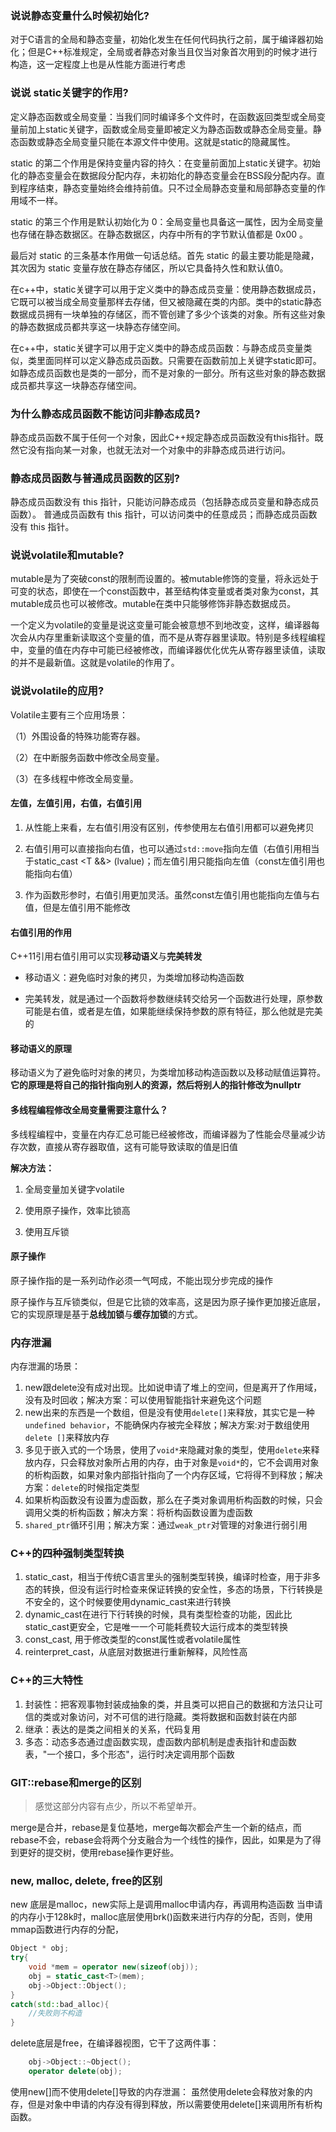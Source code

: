 ### 说说静态变量什么时候初始化?

对于C语言的全局和静态变量，初始化发生在任何代码执行之前，属于编译器初始化；但是C++标准规定，全局或者静态对象当且仅当对象首次用到的时候才进行构造，这一定程度上也是从性能方面进行考虑

### 说说 static关键字的作用?

定义静态函数或全局变量：当我们同时编译多个文件时，在函数返回类型或全局变量前加上static关键字，函数或全局变量即被定义为静态函数或静态全局变量。静态函数或静态全局变量只能在本源文件中使用。这就是static的隐藏属性。

static 的第二个作用是保持变量内容的持久：在变量前面加上static关键字。初始化的静态变量会在数据段分配内存，未初始化的静态变量会在BSS段分配内存。直到程序结束，静态变量始终会维持前值。只不过全局静态变量和局部静态变量的作用域不一样。

static 的第三个作用是默认初始化为 0：全局变量也具备这一属性，因为全局变量也存储在静态数据区。在静态数据区，内存中所有的字节默认值都是 0x00 。

最后对 static 的三条基本作用做一句话总结。首先 static 的最主要功能是隐藏，其次因为 static 变量存放在静态存储区，所以它具备持久性和默认值0。

在c++中，static关键字可以用于定义类中的静态成员变量：使用静态数据成员，它既可以被当成全局变量那样去存储，但又被隐藏在类的内部。类中的static静态数据成员拥有一块单独的存储区，而不管创建了多少个该类的对象。所有这些对象的静态数据成员都共享这一块静态存储空间。

在c++中，static关键字可以用于定义类中的静态成员函数：与静态成员变量类似，类里面同样可以定义静态成员函数。只需要在函数前加上关键字static即可。如静态成员函数也是类的一部分，而不是对象的一部分。所有这些对象的静态数据成员都共享这一块静态存储空间。

### 为什么静态成员函数不能访问非静态成员?

静态成员函数不属于任何一个对象，因此C++规定静态成员函数没有this指针。既然它没有指向某一对象，也就无法对一个对象中的非静态成员进行访问。

### 静态成员函数与普通成员函数的区别?

静态成员函数没有 this 指针，只能访问静态成员（包括静态成员变量和静态成员函数）。
普通成员函数有 this 指针，可以访问类中的任意成员；而静态成员函数没有 this 指针。

### 说说volatile和mutable?

mutable是为了突破const的限制而设置的。被mutable修饰的变量，将永远处于可变的状态，即使在一个const函数中，甚至结构体变量或者类对象为const，其mutable成员也可以被修改。mutable在类中只能够修饰非静态数据成员。

一个定义为volatile的变量是说这变量可能会被意想不到地改变，这样，编译器每次会从内存里重新读取这个变量的值，而不是从寄存器里读取。特别是多线程编程中，变量的值在内存中可能已经被修改，而编译器优化优先从寄存器里读值，读取的并不是最新值。这就是volatile的作用了。

### 说说volatile的应用?

Volatile主要有三个应用场景：

（1）外围设备的特殊功能寄存器。

（2）在中断服务函数中修改全局变量。

（3）在多线程中修改全局变量。

#### 左值，左值引用，右值，右值引用

1. 从性能上来看，左右值引用没有区别，传参使用左右值引用都可以避免拷贝

2. 右值引用可以直接指向右值，也可以通过`std::move`指向左值（右值引用相当于static_cast <T &&> (lvalue)；而左值引用只能指向左值（const左值引用也能指向右值）

3. 作为函数形参时，右值引用更加灵活。虽然const左值引用也能指向左值与右值，但是左值引用不能修改

#### 右值引用的作用

C++11引用右值引用可以实现**移动语义**与**完美转发**

- 移动语义：避免临时对象的拷贝，为类增加移动构造函数

- 完美转发，就是通过一个函数将参数继续转交给另一个函数进行处理，原参数可能是右值，或者是左值，如果能继续保持参数的原有特征，那么他就是完美的

#### **移动语义的原理**

移动语义为了避免临时对象的拷贝，为类增加移动构造函数以及移动赋值运算符。**它的原理是将自己的指针指向别人的资源，然后将别人的指针修改为nullptr**

#### 多线程编程修改全局变量需要注意什么？

多线程编程中，变量在内存汇总可能已经被修改，而编译器为了性能会尽量减少访存次数，直接从寄存器取值，这有可能导致读取的值是旧值

**解决方法：**

1. 全局变量加关键字volatile

2. 使用原子操作，效率比锁高

3. 使用互斥锁

#### 原子操作

原子操作指的是一系列动作必须一气呵成，不能出现分步完成的操作

原子操作与互斥锁类似，但是它比锁的效率高，这是因为原子操作更加接近底层，它的实现原理是基于**总线加锁**与**缓存加锁**的方式。

### 内存泄漏

内存泄漏的场景：

1. new跟delete没有成对出现。比如说申请了堆上的空间，但是离开了作用域，没有及时回收；解决方案：可以使用智能指针来避免这个问题
2. new出来的东西是一个数组，但是没有使用`delete[]`来释放，其实它是一种`undefined behavior`，不能确保内存被完全释放；解决方案:对于数组使用`delete []`来释放内存
3. 多见于嵌入式的一个场景，使用了`void*`来隐藏对象的类型，使用`delete`来释放内存，只会释放对象所占用的内存，由于对象是`void*`的，它不会调用对象的析构函数，如果对象内部指针指向了一个内存区域，它将得不到释放；解决方案：`delete`的时候指定类型
4. 如果析构函数没有设置为虚函数，那么在子类对象调用析构函数的时候，只会调用父类的析构函数；解决方案：将析构函数设置为虚函数
5. `shared_ptr`循环引用；解决方案：通过`weak_ptr`对管理的对象进行弱引用

### C++的四种强制类型转换

1. static_cast，相当于传统C语言里头的强制类型转换，编译时检查，用于非多态的转换，但没有运行时检查来保证转换的安全性，多态的场景，下行转换是不安全的，这个时候要使用dynamic_cast来进行转换
2. dynamic_cast在进行下行转换的时候，具有类型检查的功能，因此比static_cast更安全，它是唯一一个可能耗费较大运行成本的类型转换
3. const_cast, 用于修改类型的const属性或者volatile属性
4. reinterpret_cast，从底层对数据进行重新解释，风险性高

### C++的三大特性

1. 封装性：把客观事物封装成抽象的类，并且类可以把自己的数据和方法只让可信的类或对象访问，对不可信的进行隐藏。类将数据和函数封装在内部
2. 继承：表达的是类之间相关的关系，代码复用
3. 多态：动态多态通过虚函数实现，虚函数内部机制是虚表指针和虚函数表，"一个接口，多个形态"，运行时决定调用那个函数

### GIT::rebase和merge的区别

>  感觉这部分内容有点少，所以不希望单开。

merge是合并，rebase是复位基地，merge每次都会产生一个新的结点，而rebase不会，rebase会将两个分支融合为一个线性的操作，因此，如果是为了得到更好的提交树，使用rebase操作更好些。


### new, malloc, delete, free的区别
new 底层是malloc，new实际上是调用malloc申请内存，再调用构造函数
当申请的内存小于128k时，malloc底层使用brk()函数来进行内存的分配，否则，使用mmap函数进行内存的分配，
```c++
Object * obj;
try{
    void *mem = operator new(sizeof(obj));
    obj = static_cast<T>(mem);
    obj->Object::Object();
}
catch(std::bad_alloc){
    //失败则不构造
}
```
delete底层是free，在编译器视图，它干了这两件事：
```c++
    obj->Object::~Object();
    operator delete(obj);
```
使用new[]而不使用delete[]导致的内存泄漏：
虽然使用delete会释放对象的内存，但是对象中申请的内存没有得到释放，所以需要使用delete[]来调用所有析构函数。